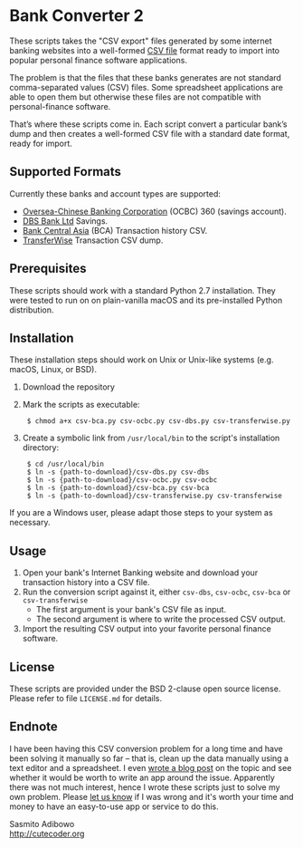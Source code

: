 # Bank Converter 2

These scripts takes the "CSV export" files generated by some internet banking websites into a well-formed [CSV file](http://en.wikipedia.org/wiki/Comma-separated_values) format ready to import into popular personal finance software applications. 

The problem is that the files that these banks generates are not  standard comma-separated values (CSV) files.  Some spreadsheet applications are able to open them but otherwise these files are not compatible with personal-finance software.

That’s where these scripts come in. Each script convert a particular bank’s dump and then creates a well-formed CSV file with a standard date format, ready for import.

## Supported Formats

Currently these banks and account types are supported:

 - [Oversea-Chinese Banking Corporation](http://en.wikipedia.org/wiki/Oversea-Chinese_Banking_Corporation) (OCBC) 360 (savings account).
 - [DBS Bank Ltd](http://en.wikipedia.org/wiki/DBS_Bank) Savings.
 - [Bank Central Asia](https://en.wikipedia.org/wiki/Bank_Central_Asia) (BCA) Transaction history CSV.
 - [TransferWise](https://transferwise.com/invite/i/abrahama44) Transaction CSV dump.

## Prerequisites

These scripts should work with a standard Python 2.7 installation.  They were tested to run on on plain-vanilla macOS  and its pre-installed Python distribution.

## Installation

These installation steps should work on Unix or Unix-like systems (e.g. macOS, Linux, or BSD).

1. Download the repository
2. Mark the scripts as executable:

        $ chmod a+x csv-bca.py csv-ocbc.py csv-dbs.py csv-transferwise.py

3. Create a symbolic link from `/usr/local/bin` to the script's installation directory:

        $ cd /usr/local/bin  
        $ ln -s {path-to-download}/csv-dbs.py csv-dbs  
        $ ln -s {path-to-download}/csv-ocbc.py csv-ocbc
        $ ln -s {path-to-download}/csv-bca.py csv-bca
        $ ln -s {path-to-download}/csv-transferwise.py csv-transferwise

If you are a Windows user, please adapt those steps to your system as necessary.

## Usage
  1. Open your bank's Internet Banking website and download your transaction history into a CSV file.
  2. Run the conversion script against it, either `csv-dbs`, `csv-ocbc`, `csv-bca` or `csv-transferwise`
      - The first argument is your bank's CSV file as input.
      - The second argument is where to write the processed CSV output.
  3. Import the resulting CSV output into your favorite personal finance software.

## License
These scripts are provided under the BSD 2-clause open source license. Please refer to file `LICENSE.md` for details.

## Endnote
I have been having this CSV conversion problem for a long time and have been solving it manually so far – that is, clean up the data manually using a text editor and a spreadsheet. I even [wrote a blog post](http://basilsalad.com/labs/reconciling-bank-accounts-painful/) on the topic and see whether it would be worth to write an app around the issue. Apparently there was not much interest, hence I wrote these scripts just to solve my own problem. Please [let us know](http://basilsalad.com/about/contact/) if I was wrong and it's worth your time and money to have an easy-to-use app or service to do this.

Sasmito Adibowo  
http://cutecoder.org

